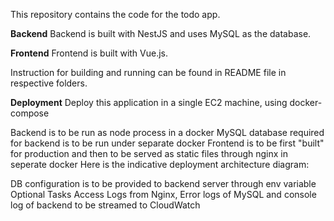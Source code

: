 This repository contains the code for the todo app.

**Backend**
Backend is built with NestJS and uses MySQL as the database.

**Frontend**
Frontend is built with Vue.js.

Instruction for building and running can be found in README file in respective folders.

**Deployment**
Deploy this application in a single EC2 machine, using docker-compose

Backend is to be run as node process in a docker
MySQL database required for backend is to be run under separate docker
Frontend is to be first "built" for production and then to be served as static files through nginx in seperate docker
Here is the indicative deployment architecture diagram:

DB configuration is to be provided to backend server through env variable
Optional Tasks
Access Logs from Nginx, Error logs of MySQL and console log of backend to be streamed to CloudWatch
